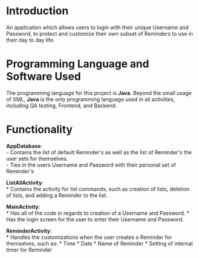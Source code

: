 # Introduction
An application which allows users to login with their unique Username and Password, to protect and customize their own subset of Reminders to use in their day to day life.

# Programming Language and Software Used
The programming language for this project is **Java**. Beyond the small usage of XML, **Java** is the only programming language used in all activities, including QA testing, Frontend, and Backend.

# Functionality
  **AppDatabase**: <br /> - Contains the list of default Reminder's as well as the list of Reminder's the user sets for themselves.\
                     - Ties in the users Username and Password with their personal set of Reminder's
    
  **ListAllActivity**: <br /> * Contains the activity for list commands, such as creation of lists, deletion of lists, and adding a Reminder to the list.
    
  **MainActivity**:<br /> * Has all of the code in regards to creation of a Username and Password.
      * Has the login screen for the user to enter their Username and Password.
  
  **ReminderActivity**: <br /> * Handles the customizations when the user creates a Reminder for themselves, such as:
      * Time
      * Date
      * Name of Reminder
      * Setting of internal timer for Reminder
    
